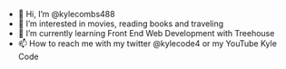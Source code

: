 - 👋 Hi, I’m @kylecombs488
- 👀 I’m interested in movies, reading books and traveling
- 🌱 I’m currently learning Front End Web Development with Treehouse
- 📫 How to reach me with my twitter @kylecode4 or my YouTube Kyle Code

<!---
kylecombs488/kylecombs488 is a ✨ special ✨ repository because its `README.md` (this file) appears on your GitHub profile.
You can click the Preview link to take a look at your changes.
--->
